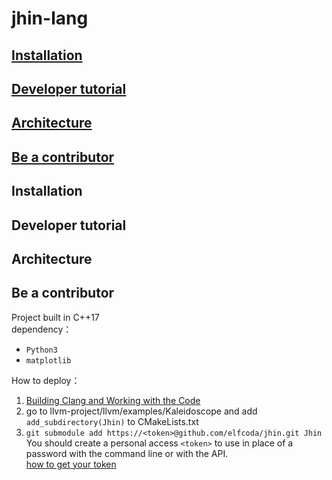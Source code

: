 # jhin-lang  
  
 ## [Installation](#anc_0)  
 ## [Developer tutorial](#anc_1)
 ## [Architecture](#anc_2)
 ## [Be a contributor](#anc_3)
 
  
<h2 name = "anc_0">Installation</h2>
<h2 name = "anc_1">Developer tutorial</h2>
<h2 name = "anc_2">Architecture</h2>
<h2 name = "anc_3">Be a contributor</h2>

Project built in C++17    
dependency：  
- `Python3`  
- `matplotlib`  
  
How to deploy：  
1. [Building Clang and Working with the Code][0]  
2. go to llvm-project/llvm/examples/Kaleidoscope and add `add_subdirectory(Jhin)` to CMakeLists.txt    
3. `git submodule add https://<token>@github.com/elfcoda/jhin.git Jhin`   
    You should create a personal access `<token>` to use in place of a password with the command line or with the API.  
    [how to get your token][1]  
  
  
  
  
  
  
  
  
[0]: https://clang.llvm.org/get_started.html
[1]: https://docs.github.com/en/github/authenticating-to-github/keeping-your-account-and-data-secure/creating-a-personal-access-token  
